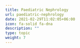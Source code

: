```yaml
---
title: Paediatric Nephrology
url: paediatric-nephrology
date: 2021-02-29T11:02:05+06:00
icon: fa-solid fa-dna
description: ""
type: topic
weight: 7
---
```

